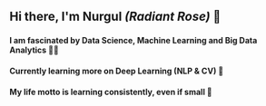 ## Hi there, I'm  Nurgul *(Radiant Rose)* 👋 <p>

#### I am fascinated by Data Science, Machine Learning and Big Data Analytics  :woman_technologist: <p>
#### Currently learning more on Deep Learning (NLP & CV) :brain: <p>
#### My life motto is learning consistently, even if small 🌱 <p>

<!--
**kamalova/kamalova** is a ✨ _special_ ✨ repository because its `README.md` (this file) appears on your GitHub profile.



